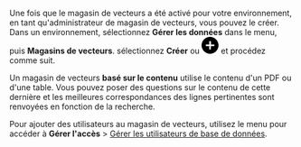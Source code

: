 Une fois que le magasin de vecteurs a été activé pour votre environnement, en tant qu'administrateur de magasin de vecteurs, vous pouvez le créer. Dans un environnement, sélectionnez **Gérer les données** dans le menu, puis **Magasins de vecteurs**. sélectionnez **Créer** ou ![Icône Ajouter, signe plus.](Images/ebt1659745488877.svg) et procédez comme suit.

Un magasin de vecteurs **basé sur le contenu** utilise le contenu d'un PDF ou d'une table. Vous pouvez poser des questions sur le contenu de cette dernière et les meilleures correspondances des lignes pertinentes sont renvoyées en fonction de la recherche.

Pour ajouter des utilisateurs au magasin de vecteurs, utilisez le menu pour accéder à **Gérer l'accès** > [Gérer les utilisateurs de base de données](wxe1659392685092.md).

